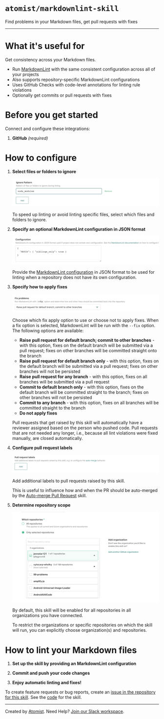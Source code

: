 # `atomist/markdownlint-skill`

<!---atomist-skill-description:start--->

Find problems in your Markdown files, get pull requests with fixes

<!---atomist-skill-description:end--->

---

<!---atomist-skill-readme:start--->

# What it's useful for

Get consistency across your Markdown files.

-   Run [MarkdownLint](https://github.com/DavidAnson/markdownlint) with the same
    consistent configuration across all of your projects
-   Also supports repository-specific MarkdownLint configurations
-   Uses GitHub Checks with code-level annotations for linting rule violations
-   Optionally get commits or pull requests with fixes

# Before you get started

Connect and configure these integrations:

1. **GitHub** _(required)_

# How to configure

1. **Select files or folders to ignore**

    ![Ignore](docs/images/ignore.png)

    To speed up linting or avoid linting specific files, select which files and
    folders to ignore.

1. **Specify an optional MarkdownLint configuration in JSON format**

    ![Configuration](docs/images/config.png)

    Provide the
    [MarkdownLint configuration](https://github.com/DavidAnson/markdownlint) in
    JSON format to be used for linting when a repository does not have its own
    configuration.

1. **Specify how to apply fixes**

    ![Fix](docs/images/fix.png)

    Choose which fix apply option to use or choose not to apply fixes. When a
    fix option is selected, MarkdownLint will be run with the `--fix` option.
    The following options are available:

    - **Raise pull request for default branch; commit to other branches** - with
      this option, fixes on the default branch will be submitted via a pull
      request; fixes on other branches will be committed straight onto the
      branch
    - **Raise pull request for default branch only** - with this option, fixes
      on the default branch will be submitted via a pull request; fixes on other
      branches will not be persisted
    - **Raise pull request for any branch** - with this option, fixes on all
      branches will be submitted via a pull request
    - **Commit to default branch only** - with this option, fixes on the default
      branch will be committed straight to the branch; fixes on other branches
      will not be persisted
    - **Commit to any branch** - with this option, fixes on all branches will be
      committed straight to the branch
    - **Do not apply fixes**

    Pull requests that get raised by this skill will automatically have a
    reviewer assigned based on the person who pushed code. Pull requests that
    are not needed any longer, i.e., because all lint violations were fixed
    manually, are closed automatically.

1. **Configure pull request labels**

    ![Labels](docs/images/labels.png)

    Add additional labels to pull requests raised by this skill.

    This is useful to influence how and when the PR should be auto-merged by the
    [Auto-merge Pull Request](https://go.atomist.com/catalog/skills/atomist/github-auto-merge-skill)
    skill.

1. **Determine repository scope**

    ![Repository filter](docs/images/repo-filter.png)

    By default, this skill will be enabled for all repositories in all
    organizations you have connected.

    To restrict the organizations or specific repositories on which the skill
    will run, you can explicitly choose organization(s) and repositories.

# How to lint your Markdown files

1. **Set up the skill by providing an MarkdownLint configuration**

1. **Commit and push your code changes**

1. **Enjoy automatic linting and fixes!**

To create feature requests or bug reports, create an
[issue in the repository for this skill](https://github.com/atomist-skills/markdownlint-skill/issues).
See the [code](https://github.com/atomist-skills/markdownlint-skill) for the
skill.

<!---atomist-skill-readme:end--->

---

Created by [Atomist][atomist]. Need Help? [Join our Slack workspace][slack].

[atomist]: https://atomist.com/ "Atomist - How Teams Deliver Software"
[slack]: https://join.atomist.com/ "Atomist Community Slack"
